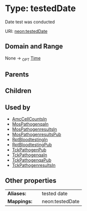 
# Type: testedDate


Date test was conducted

URI: [neon:testedDate](https://data.neonscience.org/testedDate)


## Domain and Range

None ->  <sub>OPT</sub> [Time](types/Time.md)

## Parents


## Children


## Used by

 * [AmcCellCountsIn](AmcCellCountsIn.md)
 * [MosPathogenqaIn](MosPathogenqaIn.md)
 * [MosPathogenresultsIn](MosPathogenresultsIn.md)
 * [MosPathogenresultsPub](MosPathogenresultsPub.md)
 * [RptBloodtestingIn](RptBloodtestingIn.md)
 * [RptBloodtestingPub](RptBloodtestingPub.md)
 * [TckPathogenPub](TckPathogenPub.md)
 * [TckPathogenqaIn](TckPathogenqaIn.md)
 * [TckPathogenqaPub](TckPathogenqaPub.md)
 * [TckPathogenresultsIn](TckPathogenresultsIn.md)

## Other properties

|  |  |  |
| --- | --- | --- |
| **Aliases:** | | tested date |
| **Mappings:** | | neon:testedDate |

